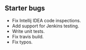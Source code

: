 ## Starter bugs

- Fix Intellij IDEA code inspections.
- Add support for Jenkins testing.
- Write unit tests.
- Fix travis build.
- Fix typos.
